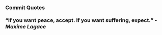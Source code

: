 ### Commit Quotes <br> <br> <q>If you want peace, accept. If you want suffering, expect.</q> -<em>Maxime Lagace</em>
